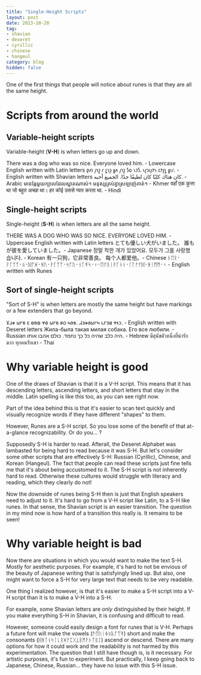 ```yaml
---
title: "Single-Height Scripts"
layout: post
date: 2023-10-20
tag:
- shavian
- deseret
- cyrillic
- chinese
- hangeul
category: blog
hidden: false
---
```


One of the first things that people will notice about runes is that they are all the same height.

# Scripts from around the world

## Variable-height scripts

Variable-height (**V-H**) is when letters go up and down.

There was a dog who was so nice. Everyone loved him. - Lowercase English written with Latin letters
𐑞𐑺 𐑢𐑪𐑟 𐑩 𐑛𐑪𐑜 𐑣𐑵 𐑢𐑪𐑟 𐑕𐑴 𐑯𐑲𐑕. 𐑧𐑝𐑮𐑦𐑢𐑳𐑯 𐑤𐑳𐑝𐑛 𐑣𐑦𐑥. - English written with Shavian letters
كان هناك كلبًا كان لطيفًا جدًا. الجميع أحبه. - Arabic
មានឆ្កែមួយក្បាលដែលស្អាតណាស់។ មនុស្សគ្រប់គ្នាស្រឡាញ់គាត់។ - Khmer
वहाँ एक कुत्ता था जो बहुत अच्छा था। हर कोई उससे प्यार करता था. - Hindi

## Single-height scripts

Single-height (**S-H**) is when letters are all the same height.

THERE WAS A DOG WHO WAS SO NICE. EVERYONE LOVED HIM. - Uppercase English written with Latin letters
とても優しい犬がいました。 誰もが彼を愛していました。- Japanese
정말 착한 개가 있었어요. 모두가 그를 사랑했습니다. - Korean
有一只狗，它非常善良。 每个人都爱他。- Chinese
ᚦᛖᚱ᛫​ᚹᚪᛉᛉ᛫​ᛟ᛫​ᛞᚩᚸ᛫​ᚻᚢ᛫​ᚹᚪᛉᛉ᛫​ᛋᚩᚢ᛫​ᚾᚪᛡᛋ᛫​᛬​᛫​ᛖᚠᚱᛁᚹᚪᚾᚾ᛫​ᛚᚪᚠᚠᛞ᛫​ᚻᛁᛗᛗ᛫​᛬​ - English written with Runes

## Sort of single-height scripts

"Sort of S-H" is when letters are mostly the same height but have markings or a few extenders that go beyond.

𐐜𐐯𐑉 𐐶𐐲𐑆 𐐩 𐐼𐐫𐑀 𐐸𐐭 𐐶𐐲𐑆 𐑅𐐬 𐑌𐐨𐑅. 𐐇𐑂𐑉𐐨𐐶𐐲𐑌 𐑊𐐲𐑂𐐼 𐐸𐐮𐑋. - English written with Deseret letters
Жила-была такая милая собака. Его все любили. - Russian
היה כלב שהיה כל כך נחמד. כולם אהבו אותו. - Hebrew
มีสุนัขตัวหนึ่งที่น่ารักมาก ทุกคนรักเขา - Thai

# Why variable height is good

One of the draws of Shavian is that it is a V-H script. This means that it has descending letters, ascending letters, and short letters that stay in the middle. Latin spelling is like this too, as you can see right now.

Part of the idea behind this is that it's easier to scan text quickly and visually recognize words if they have different "shapes" to them. 

However, Runes are a S-H script. So you lose some of the benefit of that at-a-glance recognizability. Or do you... ?

Supposedly S-H is harder to read. Afterall, the Deseret Alphabet was lambasted for being hard to read because it was S-H. But let's consider some other scripts that are effectively S-H: Russian (Cyrillic), Chinese, and Korean (Hangeul). The fact that people can read these scripts just fine tells me that it's about being accustomed to it. The S-H script is not inherently hard to read. Otherwise these cultures would struggle with literacy and reading, which they clearly do not!

Now the downside of runes being S-H then is just that English speakers need to adjust to it. It's hard to go from a V-H script like Latin, to a S-H like runes. In that sense, the Shavian script is an easier transition. The question in my mind now is how hard of a transition this really is. It remains to be seen!

# Why variable height is bad

Now there are situations in which you would want to make the text S-H. Mostly for aesthetic purposes. For example, it's hard to not be envious of the beauty of Japanese writing that is satisfyingly lined up. But also, one might want to force a S-H for very large text that needs to be very readable.

One thing I realized however, is that it's easier to make a S-H script into a V-H script than it is to make a V-H into a S-H. 

For example, some Shavian letters are *only* distinguished by their height. If you make everything S-H in Shavian, it is confusing and difficult to read.

However, someone could easily design a font for runes that is V-H. Perhaps a future font will make the vowels (ᚫᛖᚢᛁᛄᛟᚣᚩᛠᛡ) short and make the consonants (ᛞᚻᛏᚾᛋᛚᚳᚱᚸᚠᛈᚷᛣᛒᛗᚹᚦᛉᛝᛇ) ascend or descend. There are many options for how it could work and the readability is not harmed by this experimentation. The question that I still have though is, is it necessary. For artistic purposes, it's fun to experiment. But practically, I keep going back to Japanese, Chinese, Russian... they have no issue with this S-H issue.
